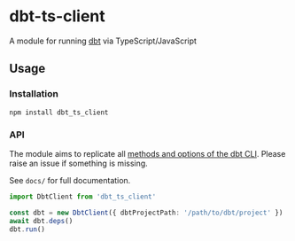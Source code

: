 # dbt-ts-client

A module for running [dbt](https://getdbt.com) via TypeScript/JavaScript

## Usage
### Installation
`npm install dbt_ts_client`

### API
The module aims to replicate all [methods and options of the dbt CLI](https://docs.getdbt.com/reference/dbt-commands). Please raise an issue if something is missing.

See `docs/` for full documentation.
```ts
import DbtClient from 'dbt_ts_client'

const dbt = new DbtClient({ dbtProjectPath: '/path/to/dbt/project' })
await dbt.deps()
dbt.run()
```
